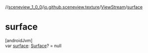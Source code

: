 //[sceneview_1_0_0](../../../index.md)/[io.github.sceneview.texture](../index.md)/[ViewStream](index.md)/[surface](surface.md)

# surface

[androidJvm]\
var [surface](surface.md): [Surface](https://developer.android.com/reference/kotlin/android/view/Surface.html)? = null
